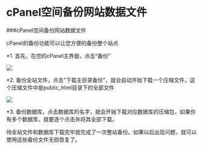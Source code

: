 <!-- --- tag: cpanel 备份 -->
# cPanel空间备份网站数据文件

###cPanel空间备份网站数据文件

cPanel的备份功能可以让您方便的备份整个站点

*1. 首先，在您的cPanel主界面，点击“备份”

![](http://ww2.sinaimg.cn/large/a74e55b4jw1e14p411rsxj.jpg)

*2. 备份全站文件，点击“下载主目录备份”，就会自动开始下载一个压缩文件，这个压缩文件中是public_html目录下的全部文件

![](http://ww4.sinaimg.cn/large/a74ecc4cjw1e14thxtam0j.jpg)

*3. 备份数据库，点击数据库的名字，就会开始下载对应数据库的压缩包，如果你有多个数据库，就要逐个点击并将其全部下载。

待全站文件和数据库下载完毕就完成了一次整站备份。如果以后出现问题，就可以使用这些备份文件无损恢复了。





